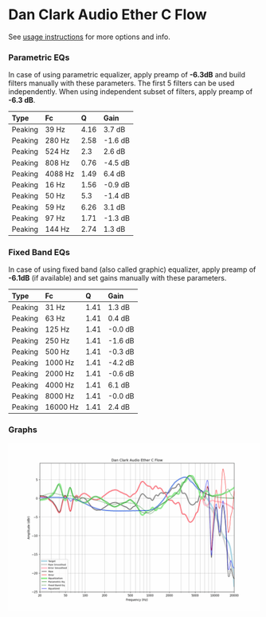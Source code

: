 # Dan Clark Audio Ether C Flow
See [usage instructions](https://github.com/jaakkopasanen/AutoEq#usage) for more options and info.

### Parametric EQs
In case of using parametric equalizer, apply preamp of **-6.3dB** and build filters manually
with these parameters. The first 5 filters can be used independently.
When using independent subset of filters, apply preamp of **-6.3 dB**.

| Type    | Fc      |    Q | Gain    |
|:--------|:--------|:-----|:--------|
| Peaking | 39 Hz   | 4.16 | 3.7 dB  |
| Peaking | 280 Hz  | 2.58 | -1.6 dB |
| Peaking | 524 Hz  | 2.3  | 2.6 dB  |
| Peaking | 808 Hz  | 0.76 | -4.5 dB |
| Peaking | 4088 Hz | 1.49 | 6.4 dB  |
| Peaking | 16 Hz   | 1.56 | -0.9 dB |
| Peaking | 50 Hz   | 5.3  | -1.4 dB |
| Peaking | 59 Hz   | 6.26 | 3.1 dB  |
| Peaking | 97 Hz   | 1.71 | -1.3 dB |
| Peaking | 144 Hz  | 2.74 | 1.3 dB  |

### Fixed Band EQs
In case of using fixed band (also called graphic) equalizer, apply preamp of **-6.1dB**
(if available) and set gains manually with these parameters.

| Type    | Fc       |    Q | Gain    |
|:--------|:---------|:-----|:--------|
| Peaking | 31 Hz    | 1.41 | 1.3 dB  |
| Peaking | 63 Hz    | 1.41 | 0.4 dB  |
| Peaking | 125 Hz   | 1.41 | -0.0 dB |
| Peaking | 250 Hz   | 1.41 | -1.6 dB |
| Peaking | 500 Hz   | 1.41 | -0.3 dB |
| Peaking | 1000 Hz  | 1.41 | -4.2 dB |
| Peaking | 2000 Hz  | 1.41 | -0.6 dB |
| Peaking | 4000 Hz  | 1.41 | 6.1 dB  |
| Peaking | 8000 Hz  | 1.41 | -0.0 dB |
| Peaking | 16000 Hz | 1.41 | 2.4 dB  |

### Graphs
![](./Dan%20Clark%20Audio%20Ether%20C%20Flow.png)